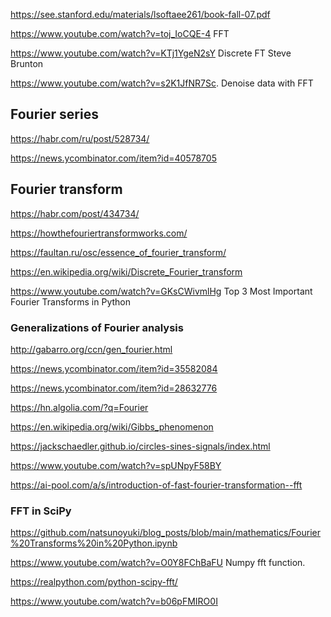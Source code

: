 https://see.stanford.edu/materials/lsoftaee261/book-fall-07.pdf

https://www.youtube.com/watch?v=toj_IoCQE-4 FFT

https://www.youtube.com/watch?v=KTj1YgeN2sY Discrete FT Steve Brunton

https://www.youtube.com/watch?v=s2K1JfNR7Sc. Denoise data with FFT

## Fourier series
https://habr.com/ru/post/528734/

https://news.ycombinator.com/item?id=40578705

## Fourier transform

<https://habr.com/post/434734/> 

https://howthefouriertransformworks.com/

https://faultan.ru/osc/essence_of_fourier_transform/

https://en.wikipedia.org/wiki/Discrete_Fourier_transform

https://www.youtube.com/watch?v=GKsCWivmlHg Top 3 Most Important Fourier Transforms in Python


### Generalizations of Fourier analysis

http://gabarro.org/ccn/gen_fourier.html

https://news.ycombinator.com/item?id=35582084


https://news.ycombinator.com/item?id=28632776

https://hn.algolia.com/?q=Fourier

https://en.wikipedia.org/wiki/Gibbs_phenomenon

https://jackschaedler.github.io/circles-sines-signals/index.html

https://www.youtube.com/watch?v=spUNpyF58BY

https://ai-pool.com/a/s/introduction-of-fast-fourier-transformation--fft

### FFT in SciPy
https://github.com/natsunoyuki/blog_posts/blob/main/mathematics/Fourier%20Transforms%20in%20Python.ipynb

https://www.youtube.com/watch?v=O0Y8FChBaFU Numpy fft function. 

https://realpython.com/python-scipy-fft/

https://www.youtube.com/watch?v=b06pFMIRO0I


